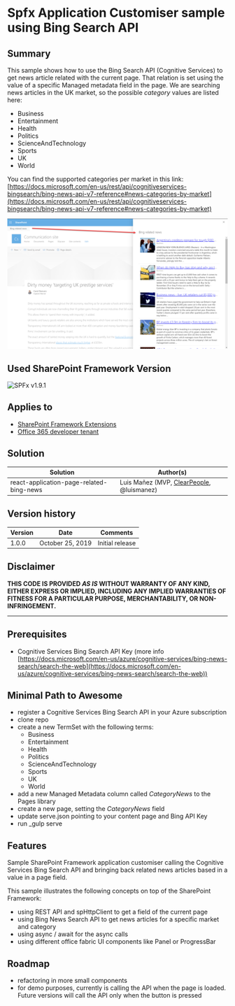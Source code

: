 # Spfx Application Customiser sample using Bing Search API

## Summary
This sample shows how to use the Bing Search API (Cognitive Services) to get news article related with the current page. That relation is set using the value of a specific Managed metadata field in the page. We are searching news articles in the UK market, so the possible _category_ values are listed here:
  * Business
  * Entertainment
  * Health
  * Politics
  * ScienceAndTechnology
  * Sports
  * UK
  * World

You can find the supported categories per market in this link: [https://docs.microsoft.com/en-us/rest/api/cognitiveservices-bingsearch/bing-news-api-v7-reference#news-categories-by-market](https://docs.microsoft.com/en-us/rest/api/cognitiveservices-bingsearch/bing-news-api-v7-reference#news-categories-by-market)

![Application Customiser using Bing Search API](./assets/related-bing-news.png)

## Used SharePoint Framework Version

![SPFx v1.9.1](https://img.shields.io/badge/SPFx-1.9.1-green.svg)

## Applies to

* [SharePoint Framework Extensions](https://dev.office.com/sharepoint/docs/spfx/extensions/overview-extensions)
* [Office 365 developer tenant](http://dev.office.com/sharepoint/docs/spfx/set-up-your-developer-tenant)

## Solution

Solution|Author(s)
--------|---------
react-application-page-related-bing-news|Luis Mañez (MVP, [ClearPeople](http://www.clearpeople.com), @luismanez)

## Version history

Version|Date|Comments
-------|----|--------
1.0.0|October 25, 2019|Initial release

## Disclaimer

**THIS CODE IS PROVIDED *AS IS* WITHOUT WARRANTY OF ANY KIND, EITHER EXPRESS OR IMPLIED, INCLUDING ANY IMPLIED WARRANTIES OF FITNESS FOR A PARTICULAR PURPOSE, MERCHANTABILITY, OR NON-INFRINGEMENT.**

---

## Prerequisites

* Cognitive Services Bing Search API Key (more info [https://docs.microsoft.com/en-us/azure/cognitive-services/bing-news-search/search-the-web](https://docs.microsoft.com/en-us/azure/cognitive-services/bing-news-search/search-the-web))

## Minimal Path to Awesome

* register a Cognitive Services Bing Search API in your Azure subscription
* clone repo
* create a new TermSet with the following terms:
  * Business
  * Entertainment
  * Health
  * Politics
  * ScienceAndTechnology
  * Sports
  * UK
  * World
* add a new Managed Metadata column called _CategoryNews_ to the Pages library
* create a new page, setting the _CategoryNews_ field
* update serve.json pointing to your content page and Bing API Key
* run _gulp serve

## Features

Sample SharePoint Framework application customiser calling the Cognitive Services Bing Search API and bringing back related news articles based in a value in a page field.

This sample illustrates the following concepts on top of the SharePoint Framework:

* using REST API and spHttpClient to get a field of the current page
* using Bing News Search API to get news articles for a specific market and category
* using async / await for the async calls
* using different office fabric UI components like Panel or ProgressBar

## Roadmap
* refactoring in more small components
* for demo purposes, currently is calling the API when the page is loaded. Future versions will call the API only when the button is pressed
